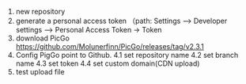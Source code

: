 1. new repository
2. generate a personal access token （path: Settings --> Developer settings --> Personal Access Token -> Token
3. download PicGo https://github.com/Molunerfinn/PicGo/releases/tag/v2.3.1
4. Config PigGo point to Github.
   4.1 set repository name
   4.2 set branch name
   4.3 set token
   4.4 set custom domain(CDN upload)
5. test upload file
